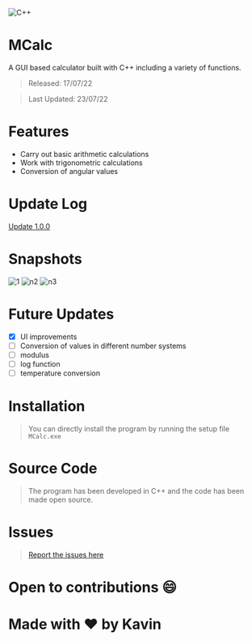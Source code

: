 ![C++](https://img.shields.io/badge/c++-%2300599C.svg?style=for-the-badge&logo=c%2B%2B&logoColor=white)
# MCalc
A GUI based calculator built with C++ including a variety of functions.

> Released: 17/07/22

> Last Updated: 23/07/22

# Features
* Carry out basic arithmetic calculations
* Work with trigonometric calculations
* Conversion of angular values

# Update Log
[Update 1.0.0](https://github.com/kavin-jindal/MCalc/releases/tag/v1.0.0)

# Snapshots

![1](https://user-images.githubusercontent.com/68228966/180610572-834d1ed7-9d71-4984-9d3b-1d1bdd62923f.JPG)
![n2](https://user-images.githubusercontent.com/68228966/180610576-3972ca13-d7f3-45e7-84e9-d894f763391e.JPG)
![n3](https://user-images.githubusercontent.com/68228966/180610577-eecd7d63-0388-431d-9340-1a92921460ee.JPG)


# Future Updates
- [x] UI improvements
- [ ] Conversion of values in different number systems
- [ ] modulus 
- [ ] log function
- [ ] temperature conversion

# Installation
> You can directly install the program by running the setup file `MCalc.exe`

# Source Code
> The program has been developed in C++ and the code has been made open source.

# Issues
> [Report the issues here](https://github.com/kavin-jindal/MCalc/issues)

# Open to contributions :smile:
# Made with :heart: by Kavin
